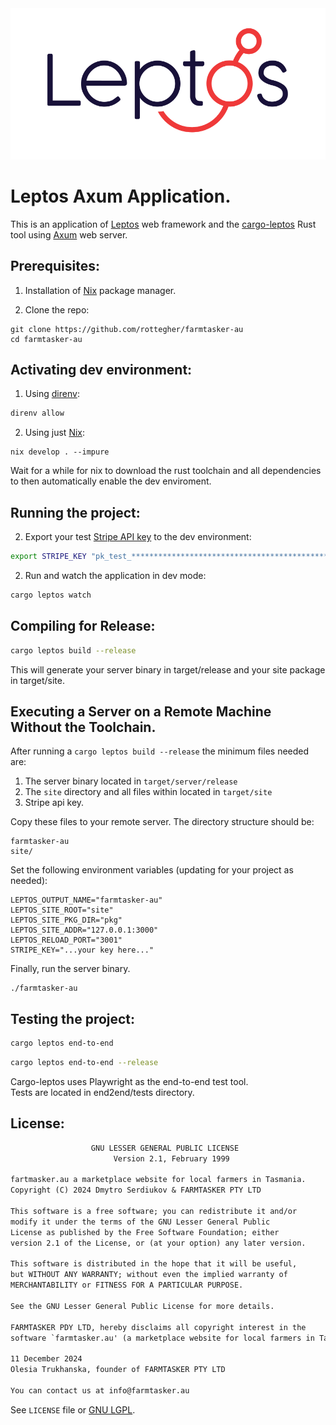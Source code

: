<picture>
    <source srcset="https://raw.githubusercontent.com/leptos-rs/leptos/main/docs/logos/Leptos_logo_Solid_White.svg" media="(prefers-color-scheme: dark)">
    <img src="https://raw.githubusercontent.com/leptos-rs/leptos/main/docs/logos/Leptos_logo_RGB.svg" alt="Leptos Logo">
</picture>

# Leptos Axum Application.

This is an application of [Leptos](https://github.com/leptos-rs/leptos) web framework and the [cargo-leptos](https://github.com/akesson/cargo-leptos) Rust tool using [Axum](https://github.com/tokio-rs/axum) web server.

## Prerequisites:

1. Installation of [Nix](https://nixos.org/download/) package manager.

2. Clone the repo:
```
git clone https://github.com/rottegher/farmtasker-au
cd farmtasker-au
```

## Activating dev environment:

1. Using [direnv](https://direnv.net/):
```bash
direnv allow
```

2. Using just [Nix](https://nixos.org/download):
```
nix develop . --impure
```

Wait for a while for nix to download the rust toolchain and all dependencies to then automatically enable the dev enviroment.

## Running the project:

2. Export your test [Stripe API key](https://dashboard.stripe.com/test/apikeys) to the dev environment:
```bash
export STRIPE_KEY "pk_test_***************************************************************************************************"
```

2. Run and watch the application in dev mode:
```bash
cargo leptos watch
```

## Compiling for Release:
```bash
cargo leptos build --release
```

This will generate your server binary in target/release and your site package in target/site.

## Executing a Server on a Remote Machine Without the Toolchain.

After running a `cargo leptos build --release` the minimum files needed are:

1. The server binary located in `target/server/release`
2. The `site` directory and all files within located in `target/site`
3. Stripe api key.

Copy these files to your remote server. The directory structure should be:
```text
farmtasker-au
site/
```
Set the following environment variables (updating for your project as needed):
```text
LEPTOS_OUTPUT_NAME="farmtasker-au"
LEPTOS_SITE_ROOT="site"
LEPTOS_SITE_PKG_DIR="pkg"
LEPTOS_SITE_ADDR="127.0.0.1:3000"
LEPTOS_RELOAD_PORT="3001"
STRIPE_KEY="...your key here..."
```

Finally, run the server binary.
```
./farmtasker-au
```

## Testing the project:
```bash
cargo leptos end-to-end
```

```bash
cargo leptos end-to-end --release
```

Cargo-leptos uses Playwright as the end-to-end test tool.  
Tests are located in end2end/tests directory.

## License:
```txt
                  GNU LESSER GENERAL PUBLIC LICENSE
                       Version 2.1, February 1999

fartmasker.au a marketplace website for local farmers in Tasmania.
Copyright (C) 2024 Dmytro Serdiukov & FARMTASKER PTY LTD

This software is a free software; you can redistribute it and/or
modify it under the terms of the GNU Lesser General Public
License as published by the Free Software Foundation; either
version 2.1 of the License, or (at your option) any later version.

This software is distributed in the hope that it will be useful,
but WITHOUT ANY WARRANTY; without even the implied warranty of
MERCHANTABILITY or FITNESS FOR A PARTICULAR PURPOSE.

See the GNU Lesser General Public License for more details.

FARMTASKER PDY LTD, hereby disclaims all copyright interest in the
software `farmtasker.au' (a marketplace website for local farmers in Tasmania) written by Dmytro Serdiukov.

11 December 2024
Olesia Trukhanska, founder of FARMTASKER PTY LTD

You can contact us at info@farmtasker.au
```
See `LICENSE` file or [GNU LGPL](https://www.gnu.org/licenses/old-licenses/lgpl-2.1.html).



